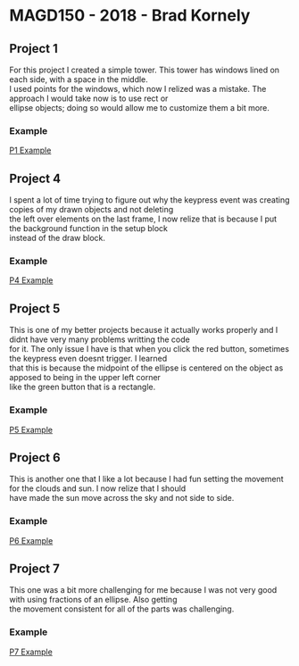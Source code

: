 # MAGD150 - 2018 - Brad Kornely

## Project 1  

For this project I created a simple tower. This tower has windows lined on each side, with a space in the middle.  
I used points for the windows, which now I relized was a mistake. The approach I would take now is to use rect or  
ellipse objects; doing so would allow me to customize them a bit more.  

### Example
[P1 Example](https://github.com/kornelyba20/MAGD-150-Assignments/blob/gh-pages/s18magd150lab01_Kornely.pde)  

## Project 4  

I spent a lot of time trying to figure out why the keypress event was creating copies of my drawn objects and not deleting  
the left over elements on the last frame, I now relize that is because I put the background function in the setup block  
instead of the draw block.

### Example
[P4 Example](https://github.com/kornelyba20/MAGD-150-Assignments/blob/gh-pages/s18magd150lab04_Kornely.pde)  

## Project 5  

This is one of my better projects because it actually works properly and I didnt have very many problems writting the code  
for it. The only issue I have is that when you click the red button, sometimes the keypress even doesnt trigger. I learned  
that this is because the midpoint of the ellipse is centered on the object as apposed to being in the upper left corner  
like the green button that is a rectangle. 

### Example
[P5 Example](https://github.com/kornelyba20/MAGD-150-Assignments/blob/gh-pages/s18magd150lab05_Kornely.pde)  

## Project 6  

This is another one that I like a lot because I had fun setting the movement for the clouds and sun. I now relize that I should  
have made the sun move across the sky and not side to side.

### Example
[P6 Example](https://github.com/kornelyba20/MAGD-150-Assignments/blob/gh-pages/s18magd150lab06_Kornely.pde)  

## Project 7

This one was a bit more challenging for me because I was not very good with using fractions of an ellipse. Also getting  
the movement consistent for all of the parts was challenging.

### Example
[P7 Example](https://github.com/kornelyba20/MAGD-150-Assignments/blob/gh-pages/s18magd150lab07_Kornely.pde)  
